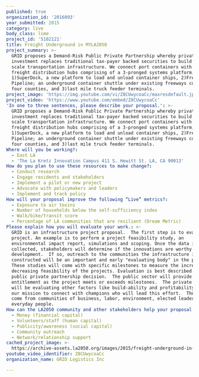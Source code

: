 ```yaml
---
published: true
organization_id: '2016093'
year_submitted: 2015
category: live
body_class: lime
project_id: '5102121'
title: Freight Underground in MYLA2050
project_summary: >-
  GRID proposes a Demand-Risk Public Private Partnership whereby private
  investment replaces traditional tax-payer backed securities to build large
  scale transportation infrastructure. We connect port containers with inland
  freight distribution hubs comprising of a 3-pronged systems platform;
  1)SuperDock, a new platform to load and unload container ships, 2)Freight
  Pipeline; an underground container shuttle under existing freeways connecting
  four counties, and 3)last mile truck feeder terminals.
project_image: 'https://img.youtube.com/vi/Z8CUwycoaCc/maxresdefault.jpg'
project_video: 'https://www.youtube.com/embed/Z8CUwycoaCc'
'In one to three sentences, please describe your proposal.': >-
  GRID proposes a Demand-Risk Public Private Partnership whereby private
  investment replaces traditional tax-payer backed securities to build large
  scale transportation infrastructure. We connect port containers with inland
  freight distribution hubs comprising of a 3-pronged systems platform;
  1)SuperDock, a new platform to load and unload container ships, 2)Freight
  Pipeline; an underground container shuttle under existing freeways connecting
  four counties, and 3)last mile truck feeder terminals.
Where will you be working?:
  - East LA
  - 'The La Kretz Innovation Campus 411 S. Hewitt St. LA, CA 90013'
How do you plan to use these resources to make change?:
  - Conduct research
  - Engage residents and stakeholders
  - Implement a pilot or new project
  - Advocate with policymakers and leaders
  - Implement and track policy
How will your proposal improve the following “Live” metrics?:
  - Exposure to air toxins
  - Number of households below the self-sufficiency index
  - Walk/bike/transit score
  - Percentage of LA communities that are resilient (Dream Metric)
Please explain how you will evaluate your work.: >-
  GRID is an infrastructure project proposal.  The first step is to evaluate the
  project. An example is to perform a project feasibility study, an
  environmental impact report, simulations and scoping. Once the data is
  collected, stakeholders will determine if the innovations are worthy of
  development.  If so, outreach to the communities the infrastructure is mainly
  constructed will be an important and early "evaluating body" in the process.
  These studies will come with specific milestones to measure the increasing or
  decreasing feasibility of the projects. Evaluation is best described as a
  public private partnership decision.  The public sector will provide
  entitlement as the project meets or exceeds milestones.  The private sector
  will be evaluating other factors like build-ability and profitability. It is
  our mission to connect with champions who will lead this effort.  They will
  come from communities of business, labor, environment, elected leaders, and
  everyday people.
How can the LA2050 community and other stakeholders help your proposal succeed?:
  - Money (financial capital)
  - Volunteers/staff (human capital)
  - Publicity/awareness (social capital)
  - Community outreach
  - Network/relationship support
cached_project_image: >-
  https://archive-assets.la2050.org/images/2015/freight-underground-in-myla2050/img.youtube.com/vi/Z8CUwycoaCc/maxresdefault.jpg
youtube_video_identifier: Z8CUwycoaCc
organization_name: GRID Logistics Inc

---
```

